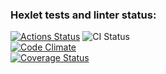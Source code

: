 ### Hexlet tests and linter status:
[![Actions Status](https://github.com/vijaysave/frontend-project-46/actions/workflows/hexlet-check.yml/badge.svg)](https://github.com/vijaysave/frontend-project-46/actions)
![CI Status](https://github.com/vijaysave/frontend-project-46/actions/workflows/hexlet-check.yml/badge.svg)  
[![Code Climate](https://codeclimate.com/github/vijaysave/frontend-project-46/badges/gpa.svg)](https://codeclimate.com/github/vijaysave/frontend-project-46)  
[![Coverage Status](https://codeclimate.com/github/vijaysave/frontend-project-46/badges/coverage.svg)](https://codeclimate.com/github/vijaysave/frontend-project-46/coverage) 